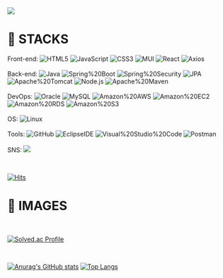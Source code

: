 <img src="https://capsule-render.vercel.app/api?type=slice&amp;color=auto&amp;height=200&amp;text=WelCome&amp;fontAlign=70&amp;rotate=13&amp;fontAlignY=25&amp;desc=Uno0306's%20Github&amp;descAlign=70.&amp;descAlignY=44" style="max-width: 100%;">


# :green_book: STACKS

Front-end: 
![HTML5](https://img.shields.io/badge/HTML5-E34F26.svg?&style=flat&logo=HTML5&logoColor=white)
![JavaScript](https://img.shields.io/badge/JavaScript-F7DF1E.svg?&style=flat&logo=JavaScript&logoColor=white)
![CSS3](https://img.shields.io/badge/CSS-1572B6.svg?&style=flat&logo=CSS3&logoColor=white)
![MUI](https://img.shields.io/badge/MUI-007FFF.svg?&style=flat&logo=MUI&logoColor=white)
<span> </span>
![React](https://img.shields.io/badge/React-61DAFB.svg?&style=flat&logo=React&logoColor=white)
![Axios](https://img.shields.io/badge/Axios-5A29E4.svg?&style=flat&logo=Axios&logoColor=white)
<br>
<br>
Back-end: 
![Java](https://img.shields.io/badge/Java-A5915F.svg?&style=flat&logo=CoffeeScript&logoColor=white)
![Spring%20Boot](https://img.shields.io/badge/Spring%20Boot-6DB33F.svg?&style=flat&logo=Spring%20Boot&logoColor=white)
![Spring%20Security](https://img.shields.io/badge/Spring%20Security-6DB33F.svg?&style=flat&logo=Spring%20Security&logoColor=white)
![JPA](https://img.shields.io/badge/JPA-000000.svg?&style=flat)
![Apache%20Tomcat](https://img.shields.io/badge/Apache%20Tomcat-F8DC75.svg?&style=flat&logo=Apache%20Tomcat&logoColor=white)
![Node.js](https://img.shields.io/badge/Node.js-339933.svg?&style=flat&logo=Node.js&logoColor=white)
![Apache%20Maven](https://img.shields.io/badge/Apache%20Maven-C71A36.svg?&style=flat&logo=Apache%20Maven&logoColor=white)
<br>
<br>
DevOps: 
![Oracle](https://img.shields.io/badge/Oracle-F80000.svg?&style=flat&logo=Oracle&logoColor=white)
![MySQL](https://img.shields.io/badge/MySQL-4479A1.svg?&style=flat&logo=MySQL&logoColor=white)
![Amazon%20AWS](https://img.shields.io/badge/Amazon%20AWS-232F3E.svg?&style=flat&logo=Amazon%20AWS&logoColor=white)
![Amazon%20EC2](https://img.shields.io/badge/Amazon%20EC2-FF9900.svg?&style=flat&logo=Amazon%20EC2&logoColor=white)
![Amazon%20RDS](https://img.shields.io/badge/Amazon%20RDS-527FFF.svg?&style=flat&logo=Amazon%20RDS&logoColor=white)
![Amazon%20S3](https://img.shields.io/badge/Amazon%20S3-569A31.svg?&style=flat&logo=Amazon%20S3&logoColor=white)
<br>
<br>
OS: 
![Linux](https://img.shields.io/badge/Linux-FCC624.svg?&style=flat&logo=Linux&logoColor=white)
<br>
<br>
Tools: 
![GitHub](https://img.shields.io/badge/GitHub-181717.svg?&style=flat&logo=GitHub&logoColor=white)
![EclipseIDE](https://img.shields.io/badge/Eclipse%20IDE-2C2255.svg?&style=flat&logo=EclipseIDE&logoColor=white)
![Visual%20Studio%20Code](https://img.shields.io/badge/Visual%20Studio%20Code-007ACC.svg?&style=flat&logo=Visual%20Studio%20Code&logoColor=white)
![Postman](https://img.shields.io/badge/Postman-FF6C37.svg?&style=flat&logo=Postman&logoColor=white)
<br>
<br>
SNS: 
  <a href="https://blog.naver.com/study2code" target="_blank">
    <img src="https://img.shields.io/badge/Blog-03C75A.svg?&style=flat&logo=Naver&logoColor=white"/>
  </a>


<br>

[![Hits](https://hits.seeyoufarm.com/api/count/incr/badge.svg?url=https%3A%2F%2Fgithub.com%2FUno0306&count_bg=%2379C83D&title_bg=%23555555&icon=github.svg&icon_color=%23E7E7E7&title=Github&edge_flat=false)](https://hits.seeyoufarm.com)
# :orange_book: IMAGES
<div>
  <br>
  
  
  [![Solved.ac Profile](http://mazassumnida.wtf/api/v2/generate_badge?boj=zion6878)](https://solved.ac/zion6878/)

  <br>

  [![Anurag's GitHub stats](https://github-readme-stats.vercel.app/api?username=Uno0306)](https://github.com/Uno0306/github-readme-stats)
  [![Top Langs](https://github-readme-stats.vercel.app/api/top-langs/?username=Uno0306)](https://github.com/Uno0306/github-readme-stats) 


</div>
